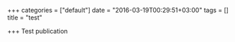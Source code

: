 +++
categories = ["default"]
date = "2016-03-19T00:29:51+03:00"
tags = []
title = "test"

+++
Test publication
